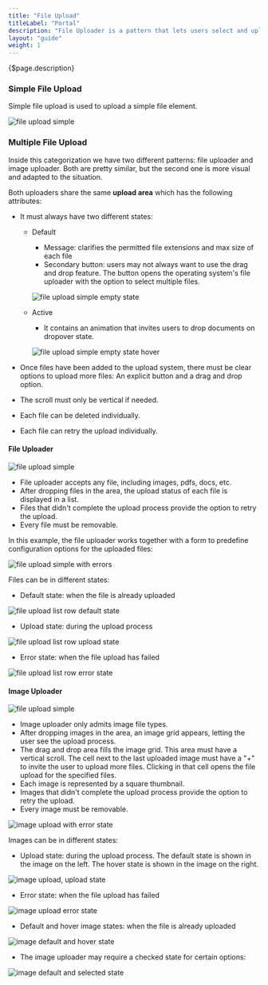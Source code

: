 ```yaml
---
title: "File Upload"
titleLabel: "Portal"
description: "File Uploader is a pattern that lets users select and upload images to the system."
layout: "guide"
weight: 1
---
```


<div class="page-description">{$page.description}</div>

### Simple File Upload
Simple file upload is used to upload a simple file element.

![file upload simple](../../../images/FileUploadSimple.png)

### Multiple File Upload
Inside this categorization we have two different patterns: file uploader and image uploader. Both are pretty similar, but the second one is more visual and adapted to the situation.

Both uploaders share the same **upload area** which has the following attributes:
* It must always have two different states:
    * Default
        * Message: clarifies the permitted file extensions and max size of each file
        * Secondary button: users may not always want to use the drag and drop feature. The button opens the operating system's file uploader with the option to select multiple files.

        ![file upload simple empty state](../../../images/FileUploadEmptyState.png)

    * Active
        * It contains an animation that invites users to drop documents on dropover state.

        ![file upload simple empty state hover](../../../images/FileUploadEmptyStateHover.png)

* Once files have been added to the upload system, there must be clear options to upload more files: An explicit button and a drag and drop option.
* The scroll must only be vertical if needed.
* Each file can be deleted individually.
* Each file can retry the upload individually.

#### File Uploader

![file upload simple](../../../images/FileUpload.png)

* File uploader accepts any file, including images, pdfs, docs, etc.
* After dropping files in the area, the upload status of each file is displayed in a list.
* Files that didn't complete the upload process provide the option to retry the upload.
* Every file must be removable.

In this example, the file uploader works together with a form to predefine configuration options for the uploaded files:

![file upload simple with errors](../../../images/FileUploaderErrorStatePanelOpen.png)

Files can be in different states:

* Default state: when the file is already uploaded

![file upload list row default state](../../../images/FileUploadListDefault.png)

* Upload state: during the upload process

![file upload list row upload state](../../../images/FileUploadListProgress.png)

* Error state: when the file upload has failed

![file upload list row error state](../../../images/FileUploadListError.png)


#### Image Uploader

![file upload simple](../../../images/FileUploadImageUpload.png)

* Image uploader only admits image file types.
* After dropping images in the area, an image grid appears, letting the user see the upload process.
* The drag and drop area fills the image grid. This area must have a vertical scroll. The cell next to the last uploaded image must have a "+" to invite the user to upload more files. Clicking in that cell opens the file upload for the specified files.
* Each image is represented by a square thumbnail.
* Images that didn't complete the upload process provide the option to retry the upload.
* Every image must be removable.

![image upload with error state](../../../images/FileUploadImageUploadErrors.png)

Images can be in different states:

* Upload state: during the upload process. The default state is shown in the image on the left. The hover state is shown in the image on the right.

![image upload, upload state](../../../images/FileUploadImageStates.png)

* Error state: when the file upload has failed

![image upload error state](../../../images/FileUploadImageStatesError.png)

* Default and hover image states: when the file is already uploaded

![image default and hover state](../../../images/FileUploadImageStatesDefaultHover.png)

* The image uploader may require a checked state for certain options:

![image default and selected state](../../../images/FileUploadImageStatesChecbox.png)
